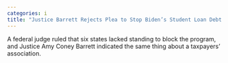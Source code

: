 ```yaml
---
categories: i
title: "Justice Barrett Rejects Plea to Stop Biden’s Student Loan Debt Plan"
---
```

A federal judge ruled that six states lacked standing to block the program, and Justice Amy Coney Barrett indicated the same thing about a taxpayers’ association.
